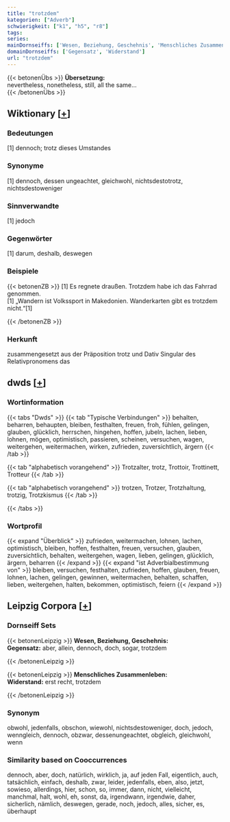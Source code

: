 ```yaml
---
title: "trotzdem"
kategorien: ["Adverb"]
schwierigkeit: ["k1", "h5", "r8"]
tags:
series:
mainDornseiffs: ['Wesen, Beziehung, Geschehnis', 'Menschliches Zusammenleben']
domainDornseiffs: ['Gegensatz', 'Widerstand']
url: "trotzdem"
---
```


{{< betonenÜbs >}}
**Übersetzung:**  
nevertheless, nonetheless, still, all  the same...  
{{< /betonenÜbs >}}

## Wiktionary [[+](https://de.wiktionary.org/wiki/trotzdem)]

### Bedeutungen
[1] dennoch; trotz dieses Umstandes  

### Synonyme
[1] dennoch, dessen ungeachtet, gleichwohl, nichtsdestotrotz, nichtsdestoweniger  

### Sinnverwandte
[1] jedoch  

### Gegenwörter
[1] darum, deshalb, deswegen  

### Beispiele
{{< betonenZB >}}
[1] Es regnete draußen. Trotzdem habe ich das Fahrrad genommen.  
[1] „Wandern ist Volkssport in Makedonien. Wanderkarten gibt es trotzdem nicht.“[1]  

{{< /betonenZB >}}
### Herkunft
zusammengesetzt aus der Präposition trotz und Dativ Singular des Relativpronomens das  



## dwds [[+](https://www.dwds.de/wb/trotzdem)]

### Wortinformation
{{< tabs "Dwds" >}}
{{< tab "Typische Verbindungen" >}}
behalten, beharren, behaupten, bleiben, festhalten, freuen, froh, fühlen, gelingen, glauben, glücklich, herrschen, hingehen, hoffen, jubeln, lachen, lieben, lohnen, mögen, optimistisch, passieren, scheinen, versuchen, wagen, weitergehen, weitermachen, wirken, zufrieden, zuversichtlich, ärgern
{{< /tab >}}

{{< tab "alphabetisch vorangehend" >}}
Trotzalter, trotz, Trottoir, Trottinett, Trotteur
{{< /tab >}}

{{< tab "alphabetisch vorangehend" >}}
trotzen, Trotzer, Trotzhaltung, trotzig, Trotzkismus
{{< /tab >}}

{{< /tabs >}}

### Wortprofil
{{< expand "Überblick" >}} zufrieden, weitermachen, lohnen, lachen, optimistisch, bleiben, hoffen, festhalten, freuen, versuchen, glauben, zuversichtlich, behalten, weitergehen, wagen, lieben, gelingen, glücklich, ärgern, beharren {{< /expand >}}
{{< expand "ist Adverbialbestimmung von" >}} bleiben, versuchen, festhalten, zufrieden, hoffen, glauben, freuen, lohnen, lachen, gelingen, gewinnen, weitermachen, behalten, schaffen, lieben, weitergehen, halten, bekommen, optimistisch, feiern {{< /expand >}}

## Leipzig Corpora [[+](https://corpora.uni-leipzig.de/en/res?word=trotzdem&corpusId=deu_newscrawl-public_2018)]

### Dornseiff Sets
{{< betonenLeipzig >}}
**Wesen, Beziehung, Geschehnis:**  
**Gegensatz:** aber, allein, dennoch, doch, sogar, trotzdem  

{{< /betonenLeipzig >}}


{{< betonenLeipzig >}}
**Menschliches Zusammenleben:**  
**Widerstand:** erst recht, trotzdem  

{{< /betonenLeipzig >}}

### Synonym
obwohl, jedenfalls, obschon, wiewohl, nichtsdestoweniger, doch, jedoch, wenngleich, dennoch, obzwar, dessenungeachtet, obgleich, gleichwohl, wenn


### Similarity based on Cooccurrences
dennoch, aber, doch, natürlich, wirklich, ja, auf jeden Fall, eigentlich, auch, tatsächlich, einfach, deshalb, zwar, leider, jedenfalls, eben, also, jetzt, sowieso, allerdings, hier, schon, so, immer, dann, nicht, vielleicht, manchmal, halt, wohl, eh, sonst, da, irgendwann, irgendwie, daher, sicherlich, nämlich, deswegen, gerade, noch, jedoch, alles, sicher, es, überhaupt

